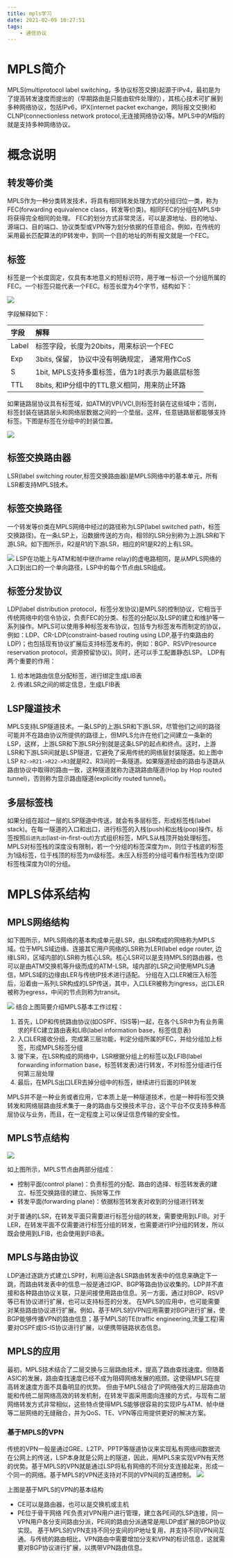 ```yaml
---
title: mpls学习
date: 2021-02-09 10:27:51
tags:
    - 通信协议
---
```


# MPLS简介
MPLS(multiprotocol label switching，多协议标签交换)起源于IPv4，最初是为了提高转发速度而提出的（早期路由是只能由软件处理的），其核心技术可扩展到多种网络协议，包括IPv6，IPX(internet packet exchange，网际报文交换)和CLNP(connectionless network protocol,无连接网络协议)等。MPLS中的*M*指的就是支持多种网络协议。

<!--more-->
# 概念说明

## 转发等价类
MPLS作为一种分类转发技术，将具有相同转发处理方式的分组归位一类，称为FEC(forwarding equivalence class，转发等价类)。相同FEC的分组在MPLS中将获得完全相同的处理。
FEC的划分方式非常灵活，可以是源地址、目的地址、源端口、目的端口、协议类型或VPN等为划分依据的任意组合。例如，在传统的采用最长匹配算法的IP转发中，到同一个目的地址的所有报文就是一个FEC。

## 标签
标签是一个长度固定，仅具有本地意义的短标识符，用于唯一标识一个分组所属的FEC。一个标签只能代表一个FEC。标签长度为4个字节，结构如下：

![](https://rancho333.github.io/pictures/mpls_packet.png)

字段解释如下：

| 字段 | 解释 |
| :--- | :--- |
| Label | 标签字段，长度为20bits，用来标识一个FEC |
| Exp | 3bits, 保留， 协议中没有明确规定， 通常用作CoS |
| S | 1bit, MPLS支持多重标签，值为1时表示为最底层标签 |
| TTL| 8bits, 和IP分组中的TTL意义相同，用来防止环路 |

如果链路层协议具有标签域，如ATM的VPI/VCI,则标签封装在这些域中；否则，标签封装在链路层头和网络层数据之间的一个垫层。这样，任意链路层都能够支持标签。下图是标签在分组中的封装位置。

![](https://rancho333.github.io/pictures/mpls_packet_location.png)

## 标签交换路由器
LSR(label switching router,标签交换路由器)是MPLS网络中的基本单元，所有LSR都支持MPLS技术。

## 标签交换路径
一个转发等价类在MPLS网络中经过的路径称为LSP(label switched path，标签交换路径)。在一条LSP上，沿数据传送的方向，相邻的LSR分别称为上游LSR和下游LSR。如下图所示，R2是R1的下游LSR，相应的R1是R2的上有LSR。

![](https://rancho333.github.io/pictures/mpls_lsr.png)
LSP在功能上与ATM和帧中继(frame relay)的虚电路相同，是从MPLS网络的入口到出口的一个单向路径，LSP中的每个节点由LSR组成。

## 标签分发协议
LDP(label distribution protocol，标签分发协议)是MPLS的控制协议，它相当于传统网络中的信令协议，负责FEC的分类、标签的分配以及LSP的建立和维护等一系列操作。MPLS可以使用多种标签发布协议，包括专为标签发布而制定的协议，例如：LDP、CR-LDP(constraint-based routing using LDP,基于约束路由的LDP)；也包括现有协议扩展后支持标签发布的，例如：BGP、RSVP(resource reservation protocol，资源预留协议)。同时，还可以手工配置静态LSP。
LDP有两个重要的作用：
1. 给本地路由信息分配标签，进行绑定生成LIB表
2. 传递LSR之间的绑定信息，生成LFIB表

## LSP隧道技术
MPLS支持LSP隧道技术。一条LSP的上游LSR和下游LSR，尽管他们之间的路径可能并不在路由协议所提供的路径上，但MPLS允许在他们之间建立一条新的LSP，这样，上游LSR和下游LSR分别就是这条LSP的起点和终点。这时，上游LSR和下游LSR间就是LSP隧道，它避免了采用传统的网络层封装隧道。如上图中LSP `R2->R21->R22->R3`就是R2、R3间的一条隧道。如果隧道经由的路由与逐跳从路由协议中取得的路由一致，这种隧道就称为逐跳路由隧道(Hop by Hop routed tunnel)，否则称为显示路由隧道(explicitly routed tunnel)。

## 多层标签栈
如果分组在超过一层的LSP隧道中传送，就会有多层标签，形成标签栈(label stack)。在每一隧道的入口和出口，进行标签的入栈(push)和出栈(pop)操作。标签按照`后进先出`(last-in-first-out)方式组织标签，MPLS从栈顶开始处理标签。
MPLS对标签栈的深度没有限制，若一个分组的标签深度为m，则位于栈底的标签为1级标签，位于栈顶的标签为m级标签。未压入标签的分组可看作标签栈为空(即标签栈深度为0)的分组。

# MPLS体系结构 

## MPLS网络结构
如下图所示，MPLS网络的基本构成单元是LSR，由LSR构成的网络称为MPLS域。位于MPLS域边缘、连接其它用户网络的LSR称为LER(label edge router, 边缘LSR)，区域内部的LSR称为核心LSR。核心LSR可以是支持MPLS的路由器，也可以是由ATM交换机等升级而成的ATM-LSR。域内部的LSR之间使用MPLS通信，MPLS域的边缘由LER与传统IP技术进行适配。
分组在入口LER被压入标签后，沿着由一系列LSR构成的LSP传送，其中，入口LER被称为ingress，出口LER被称为egress，中间的节点则称为transit。

![](https://rancho333.github.io/pictures/mpls_network.png)
结合上图简要介绍MPLS基本工作过程：
1. 首先，LDP和传统路由协议(如OSPF、ISIS等)一起，在各个LSR中为有业务需求的FEC建立路由表和LIB(label information base，标签信息表)
2. 入口LER接收分组，完成第三层功能，判定分组所属的FEC，并给分组加上标签，形成MPLS标签分组
3. 接下来，在LSR构成的网络中，LSR根据分组上的标签以及LFIB(label forwarding information base，标签转发表)进行转发，不对标签分组进行任何第三层处理
4. 最后，在MPLS出口LER去掉分组中的标签，继续进行后面的IP转发

MPLS并不是一种业务或者应用，它本质上是一种隧道技术，也是一种将标签交换转发和网络层路由技术集于一身的路由与交换技术平台，这个平台不仅支持多种高层协议与业务，而且，在一定程度上可以保证信息传输的安全性。

## MPLS节点结构

![](https://rancho333.github.io/pictures/mpls_node.png)

如上图所示，MPLS节点由两部分组成：
- 控制平面(control plane)：负责标签的分配、路由的选择、标签转发表的建立、标签交换路径的建立、拆除等工作
- 转发平面(forwarding plane)：依据标签转发表对收到的分组进行转发

对于普通的LSR，在转发平面只需要进行标签分组的转发，需要使用到LFIB。对于LER，在转发平面不仅需要进行标签分组的转发，也需要进行IP分组的转发，所以既会使用到LFIB，也会使用到FIB表。

## MPLS与路由协议
LDP通过逐跳方式建立LSP时，利用沿途各LSR路由转发表中的信息来确定下一跳，而路由转发表中的信息一般是通过IGP、BGP等路由协议收集的。LDP并不直接和各种路由协议关联，只是间接使用路由信息。另一方面，通过对BGP、RSVP等已有协议进行扩展，也可以支持标签的分发。
在MPLS的应用中，也可能需要对某些路由协议进行扩展。例如，基于MPLS的VPN应用需要对BGP进行扩展，使BGP能够传播VPN的路由信息；基于MPLS的TE(traffic engineering,流量工程)需要对OSPF或IS-IS协议进行扩展，以便携带链路状态信息。

## MPLS的应用
最初，MPLS技术结合了二层交换与三层路由技术，提高了路由查找速度。但随着ASIC的发展，路由查找速度已经不成为阻碍网络发展的瓶颈。这使得MPLS在提高转发速度方面不具备明显的优势。
但由于MPLS结合了IP网络强大的三层路由功能和传统二层网络高效的转发机制，在转发平面采用面向连接的方式，与现有二层网络转发方式非常相似，这些特点使得MPLS能够很容易的实现IP与ATM、帧中继等二层网络的无缝融合，并为QoS、TE、VPN等应用提供更好的解决方案。

### 基于MPLS的VPN
传统的VPN一般是通过GRE、L2TP、PPTP等隧道协议来实现私有网络间数据流在公网上的传送，LSP本身就是公网上的隧道，因此，用MPLS来实现VPN有天然的优势。基于MPLS的VPN就是通过LSP将私有网络的不同分支连接起来，形成一个同一的网络。基于MPLS的VPN还支持对不同的VPN间的互通控制。
![](https://rancho333.github.io/pictures/mpls_vpn.png)

上图是基于MPLS的VPN的基本结构
- CE可以是路由器，也可以是交换机或主机
- PE位于骨干网络
PE负责对VPN用户进行管理，建立各PE间的LSP连接，同一VPN用户各分支间路由分派，PE间的路由分派通常是用LDP或扩展的BGP协议实现。
基于MPLS的VPN支持不同分支间的IP地址复用，并支持不同VPN间互通。与传统的路由相比，VPN路由中需要增加分支和VPN的标识信息，这就需要对BGP协议进行扩展，以携带VPN路由信息。